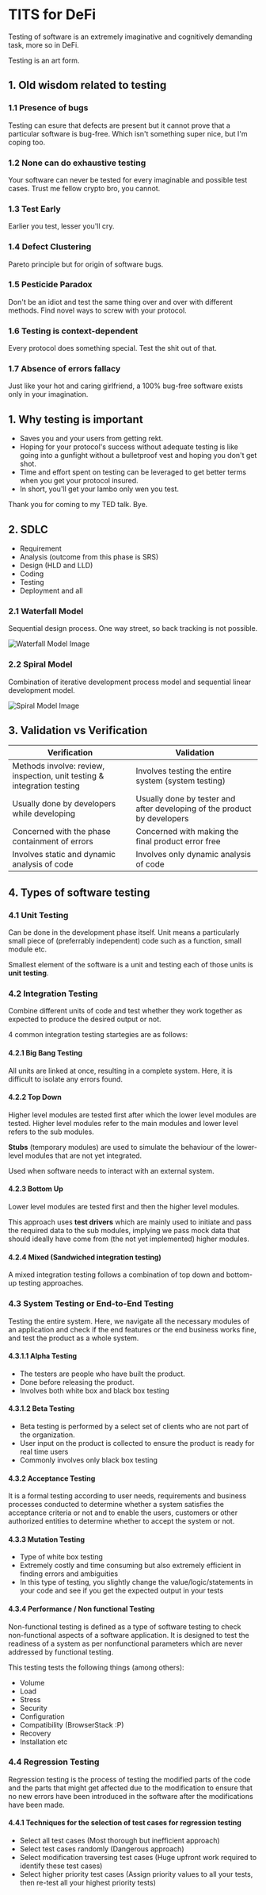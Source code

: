 # TITS for DeFi

Testing of software is an extremely imaginative and cognitively demanding task, more so in DeFi.

Testing is an art form.

## 1. Old wisdom related to testing

### 1.1 Presence of bugs
Testing can esure that defects are present but it cannot prove that a particular software is bug-free. Which isn't something super nice, but I'm coping too.

### 1.2 None can do exhaustive testing
Your software can never be tested for every imaginable and possible test cases. Trust me fellow crypto bro, you cannot.

### 1.3 Test Early
Earlier you test, lesser you'll cry.

### 1.4 Defect Clustering
Pareto principle but for origin of software bugs.

### 1.5 Pesticide Paradox
Don't be an idiot and test the same thing over and over with different methods. Find novel ways to screw with your protocol.

### 1.6 Testing is context-dependent
Every protocol does something special. Test the shit out of that.

### 1.7 Absence of errors fallacy
Just like your hot and caring girlfriend, a 100% bug-free software exists only in your imagination.


## 1. Why testing is important

+ Saves you and your users from getting rekt.
+ Hoping for your protocol's success without adequate testing is like going into a gunfight without a bulletproof vest and hoping you don't get shot.
+ Time and effort spent on testing can be leveraged to get better terms when you get your protocol insured.
+ In short, you'll get your lambo only wen you test.

Thank you for coming to my TED talk. Bye.

## 2. SDLC

+ Requirement
+ Analysis (outcome from this phase is SRS)
+ Design (HLD and LLD)
+ Coding
+ Testing
+ Deployment and all

### 2.1 Waterfall Model

Sequential design process. One way street, so back tracking is not possible.

![Waterfall Model Image](https://www.tutorialscampus.com/sdlc/img/waterfall-model.png)

### 2.2 Spiral Model

Combination of iterative development process model and sequential linear development model.

![Spiral Model Image](https://pbs.twimg.com/media/DJxUCFeVoAA5bt1?format=jpg&name=small)

## 3. Validation vs Verification

| Verification                           | Validation                       |
| -----------                            | -----------                      |
| Methods involve: review, inspection, unit testing & integration testing| Involves testing the entire system (system testing)                            |
| Usually done by developers while developing                              | Usually done by tester and after developing of the product by developers                             |
|Concerned with the phase containment of errors | Concerned with making the final product error free |
| Involves static and dynamic analysis of code | Involves only dynamic analysis of code |

## 4. Types of software testing

### 4.1 Unit Testing

Can be done in the development phase itself. Unit means a particularly small piece of (preferrably independent) code such as a function, small module etc.

Smallest element of the software is a unit and testing each of those units is **unit testing**.

### 4.2 Integration Testing

Combine different units of code and test whether they work together as expected to produce the desired output or not.

4 common integration testing startegies are as follows:

#### 4.2.1 Big Bang Testing

All units are linked at once, resulting in a complete system. Here, it is difficult to isolate any errors found.

#### 4.2.2 Top Down 

Higher level modules are tested first after which the lower level modules are tested. Higher level modules refer to the main modules and lower level refers to the sub modules.

**Stubs** (temporary modules) are used to simulate the behaviour of the lower-level modules that are not yet integrated. 

Used when software needs to interact with an external system.

#### 4.2.3 Bottom Up

Lower level modules are tested first and then the higher level modules. 

This approach uses **test drivers** which are mainly used to initiate and pass the required data to the sub modules, implying we pass mock data that should ideally have come from (the not yet implemented) higher modules.

#### 4.2.4 Mixed (Sandwiched integration testing)

A mixed integration testing follows a combination of top down and bottom-up testing approaches.

### 4.3 System Testing or End-to-End Testing

Testing the entire system. Here, we navigate all the necessary modules of an application and check if the end features or the end business works fine, and test the product as a whole system.

#### 4.3.1.1 Alpha Testing

+ The testers are people who have built the product.
+ Done before releasing the product.
+ Involves both white box and black box testing

#### 4.3.1.2 Beta Testing

+ Beta testing is performed by a select set of clients who are not part of the organization. 
+ User input on the product is collected to ensure the product is ready for real time users
+ Commonly involves only black box testing

#### 4.3.2 Acceptance Testing

It is a formal testing according to user needs, requirements and business processes conducted to determine whether a system satisfies the acceptance criteria or not and to enable the users, customers or other authorized entities to determine whether to accept the system or not.

#### 4.3.3 Mutation Testing

+ Type of white box testing
+ Extremely costly and time consuming but also extremely efficient in finding errors and ambiguities
+ In this type of testing, you slightly change the value/logic/statements in your code and see if you get the expected output in your tests

#### 4.3.4 Performance / Non functional Testing

Non-functional testing is defined as a type of software testing to check non-functional aspects of a software application. It is designed to test the readiness of a system as per nonfunctional parameters which are never addressed by functional testing.

This testing tests the following things (among others):
+ Volume
+ Load
+ Stress
+ Security
+ Configuration 
+ Compatibility (BrowserStack :P)
+ Recovery
+ Installation etc

### 4.4 Regression Testing

Regression testing is the process of testing the modified parts of the code and the parts that might get affected due to the modification to ensure that no new errors have been introduced in the software after the modifications have been made.

#### 4.4.1 Techniques for the selection of test cases for regression testing

+ Select all test cases (Most thorough but inefficient approach)
+ Select test cases randomly (Dangerous approach)
+ Select modification traversing test cases (Huge upfront work required to identify these test cases)
+ Select higher priority test cases (Assign priority values to all your tests, then re-test all your highest priority tests)

